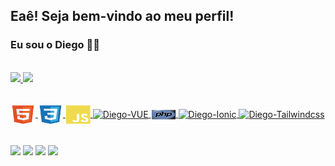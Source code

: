 ## Eaê! Seja bem-vindo ao meu perfil!
### Eu sou o Diego 👋😄
 <br>
 <div>
  <a href="https://github.com/DiegoOliveiraDvJr">
  <img height="150em" src="https://github-readme-stats.vercel.app/api?username=DiegoOliveiraDvJr&show_icons=true&theme=tokyonight&include_all_commits=true&count_private=true"/>
  <img height="150em" src="https://github-readme-stats.vercel.app/api/top-langs/?username=DiegoOliveiraDvJr&layout=compact&langs_count=7&theme=tokyonight"/>
</div>
<br>
<div style="display: inline_block"><br>
  <img align="center" alt="Diego-HTML" height="30" width="40" src="https://raw.githubusercontent.com/devicons/devicon/master/icons/html5/html5-original.svg">
  <img align="center" alt="Diego-CSS" height="30" width="40" src="https://raw.githubusercontent.com/devicons/devicon/master/icons/css3/css3-original.svg">
  <img align="center" alt="Diego-Js" height="30" width="40" src="https://raw.githubusercontent.com/devicons/devicon/master/icons/javascript/javascript-plain.svg">
  <img align="center" alt="Diego-VUE" title="Vue - https://br.vuejs.org/" height="30" width="40" src="https://br.vuejs.org/images/logo.svg">
  <img align="center" alt="Diego-php" height="30" width="40" src="https://raw.githubusercontent.com/devicons/devicon/master/icons/php/php-original.svg">
  <img align="center" title="Ionic - https://ionicframework.com/" alt="Diego-Ionic" height="30" width="30" src="https://ionicframework.com/docs/img/meta/favicon-96x96.png">
 <img align="center" alt="Diego-Tailwindcss" height="30" width="30" src="https://tailwindcss.com/favicons/favicon-32x32.png">

</div>
<br>
<br>
<div> 
   <a href="https://www.instagram.com/s.diego_oliveira.s/" target="_blank"><img src="https://img.shields.io/badge/-Instagram-%23E4405F?style=for-the-badge&logo=instagram&logoColor=white" target="_blank"></a>
   <a href="https://www.linkedin.com/in/diego-oliveira-b9a755209/" target="_blank"><img src="https://img.shields.io/badge/-LinkedIn-%230077B5?style=for-the-badge&logo=linkedin&logoColor=white" target="_blank"></a> 
   <a href = "mailto:diego9123msi@gmail.com"><img src="https://img.shields.io/badge/-Gmail-%23333?style=for-the-badge&logo=gmail&logoColor=white" target="_blank"></a>
   <a href="https://wa.me/5573998153668?text=Olá, Diego, vim através do seu github" target="_blank"><img src="https://img.shields.io/badge/-whatsapp-Q69?style=for-the-badge&logo=whatsapp&logoColor=white" target="_blank"></a> 


</div>
